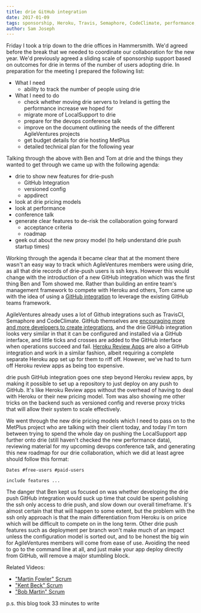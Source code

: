 ```yaml
---
title: drie GitHub integration
date: 2017-01-09
tags: sponsorship, Heroku, Travis, Semaphore, CodeClimate, performance, review apps, risk, de-risking 
author: Sam Joseph
---
```


Friday I took a trip down to the drie offices in Hammersmith.  We'd agreed before the break that we needed to coordinate our collaboration for the new year.  We'd previously agreed a sliding scale of sponsorship support based on outcomes for drie in terms of the number of users adopting drie.  In preparation for the meeting I prepared the following list:

* What I need
  - ability to track the number of people using drie
* What I need to do
  - check whether moving drie servers to Ireland is getting the performance increase we hoped for
  - migrate more of LocalSupport to drie
  - prepare for the devops conference talk
  - improve on the document outlining the needs of the different AgileVentures projects
  - get budget details for drie hosting MetPlus
  - detailed technical plan for the following year
  
Talking through the above with Ben and Tom at drie and the things they wanted to get through we came up with the following agenda:

* drie to show new features for drie-push
  - GitHub Integration
  - versioned config
  - appdirect
* look at drie pricing models
* look at performance
* conference talk
* generate clear features to de-risk the collaboration going forward
  - acceptance criteria
  - roadmap
* geek out about the new proxy model (to help understand drie push startup times)

Working through the agenda it became clear that at the moment there wasn't an easy way to track which AgileVentures members were using drie, as all that drie records of drie-push users is ssh keys.  However this would change with the introduction of a new GitHub integration which was the first thing Ben and Tom showed me.  Rather than building an entire team's management framework to compete with Heroku and others, Tom came up with the idea of using a [GitHub integration](https://github.com/integrations) to leverage the existing GitHub teams framework.  

AgileVentures already uses a lot of Github integrations such as TravisCI, Semaphore and CodeClimate.  GitHub themselves are [encouraging more and more developers to create integrations](https://github.com/blog/2226-build-an-integration-for-github), and the drie GitHub integration looks very similar in that it can be configured and installed via a GitHub interface, and little ticks and crosses are added to the GitHub interface when operations succeed and fail.  [Heroku Review Apps](https://github.com/integrations/heroku-review-apps) are also a GitHub integration and work in a similar fashion, albeit requiring a complete separate Heroku app set up for them to riff off.  However, we've had to turn off Heroku review apps as being too expensive.

drie push GitHub integration goes one step beyond Heroku review apps, by making it possible to set up a repository to just deploy on any push to GitHub.  It's like Heroku Review apps without the overhead of having to deal with Heroku or their new pricing model.  Tom was also showing me other tricks on the backend such as versioned config and reverse proxy tricks that will allow their system to scale effectively.

We went through the new drie pricing models which I need to pass on to the MetPlus project who are talking with their client today, and today I'm torn between trying to spend the whole day on pushing the LocalSupport app further onto drie (still haven't checked the new performance data), reviewing material for my upcoming devops conference talk, and generating this new roadmap for our drie collaboration, which we did at least agree should follow this format:

```
Dates #free-users #paid-users

include features ...
```

The danger that Ben kept us focused on was whether developing the drie push GitHub integration would suck up time that could be spent polishing the ssh only access to drie push, and slow down our overall timeframe.  It's almost certain that that will happen to some extent, but the problem with the ssh only approach is that the main differentiation from Heroku is on price which will be difficult to compete on in the long term.  Other drie push features such as deployment per branch won't make much of an impact unless the configuration model is sorted out, and to be honest the big win for AgileVentures members will come from ease of use.  Avoiding the need to go to the command line at all, and just make your app deploy directly from GitHub, will remove a major stumbling block. 

Related Videos:

* ["Martin Fowler" Scrum](https://www.youtube.com/watch?v=MrUF68V4WMw)
* ["Kent Beck" Scrum](https://www.youtube.com/watch?v=SttRB9A2bQ0)
* ["Bob Martin" Scrum](https://www.youtube.com/watch?v=YPtN3dQd6Z4)

p.s. this blog took 33 minutes to write
